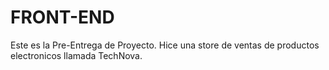 # FRONT-END
Este es la Pre-Entrega de Proyecto.
Hice una store de ventas de productos electronicos llamada TechNova.
